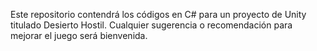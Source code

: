 Este repositorio contendrá los códigos en C# para un proyecto de Unity titulado Desierto Hostil. Cualquier sugerencia o recomendación para mejorar el juego será bienvenida.

